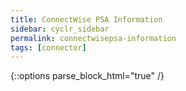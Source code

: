 ```yaml
---
title: ConnectWise PSA Information
sidebar: cyclr_sidebar
permalink: connectwisepsa-information
tags: [connector]
---
```

{::options parse_block_html="true" /}
